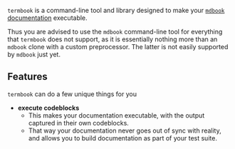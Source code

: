 `termbook` is a command-line tool and library designed to make your 
[`mdbook` documentation][mdbook-book] executable.

Thus you are advised to use the `mdbook` command-line tool for everything that
`termbook` does not support, as it is essentially nothing more than an `mdbook`
clone with a custom preprocessor. The latter is not easily supported by `mdbook`
just yet.

## Features 

`termbook` can do a few unique things for you

 * **execute codeblocks**
   * This makes your documentation executable, with the output captured in their
    own codeblocks.
   * That way your documentation never goes out of sync with reality,
    and allows you to build documentation as part of your test suite.

[mdbook-book]: https://rust-lang-nursery.github.io/mdBook/
